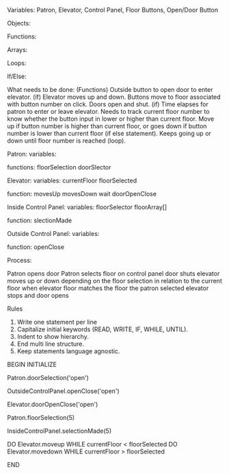 Variables: Patron, Elevator, Control Panel, Floor Buttons, Open/Door Button

Objects: 

Functions: 

Arrays: 

Loops:

If/Else: 

What needs to be done: (Functions) 
Outside button to open door to enter elevator. (if)
Elevator moves up and down. 
Buttons move to floor associated with button number on click.
Doors open and shut. (if)
Time elapses for patron to enter or leave elevator.
Needs to track current floor number to know whether the button input in lower or higher than current floor.
Move up if button number is higher than current floor, or goes down if button number is lower than current floor (if else statement).
Keeps going up or down until floor number is reached (loop).

Patron: 
  variables:

  functions:
    floorSelection
    doorSlector
    
    
Elevator:
  variables:
    currentFloor
    floorSelected
  
  function:
    movesUp
    movesDown
    wait
    doorOpenClose
  
  
Inside Control Panel: 
  variables:
    floorSelector
    floorArray[]
  
  function:
    slectionMade
  
  
Outside Control Panel:
  variables:
  
  function:
    openClose


Process: 

Patron opens door
Patron selects floor on control panel 
door shuts
elevator moves up or down depending on the floor selection in relation to the current floor
when elevator floor matches the floor the patron selected elevator stops and door opens

Rules
1. Write one statement per line
2. Capitalize initial keywords (READ, WRITE, IF, WHILE, UNTIL).
3. Indent to show hierarchy.
4. End multi line structure.
5. Keep statements language agnostic.



BEGIN
  INITIALIZE  
  
  Patron.doorSelection('open')
  
  OutsideControlPanel.openClose('open')
  
  Elevator.doorOpenClose('open')
  
  Patron.floorSelection(5)
  
  InsideControlPanel.selectionMade(5)
  
  DO Elevator.moveup WHILE currentFloor < floorSelected
  DO Elevator.movedown WHILE currentFloor > floorSelected
  
  
  
  

END
